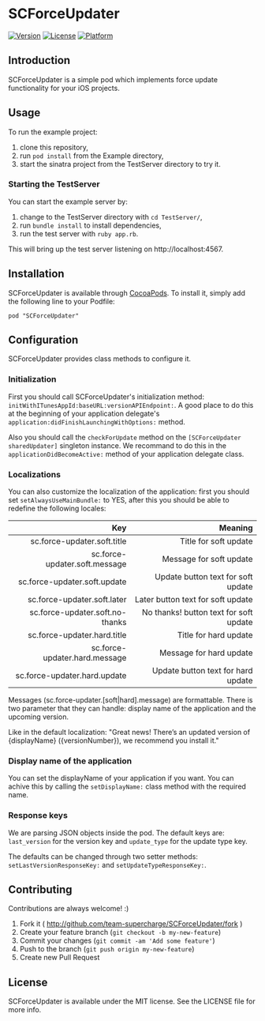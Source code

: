 # SCForceUpdater

[![Version](https://img.shields.io/cocoapods/v/SCForceUpdater.svg?style=flat)](http://cocoapods.org/pods/SCForceUpdater)
[![License](https://img.shields.io/cocoapods/l/SCForceUpdater.svg?style=flat)](http://cocoapods.org/pods/SCForceUpdater)
[![Platform](https://img.shields.io/cocoapods/p/SCForceUpdater.svg?style=flat)](http://cocoapods.org/pods/SCForceUpdater)

## Introduction

SCForceUpdater is a simple pod which implements force update functionality for your iOS projects.

## Usage

To run the example project:

1. clone this repository,
2. run `pod install` from the Example directory,
3. start the sinatra project from the TestServer directory to try it.

### Starting the TestServer

You can start the example server by:

1. change to the TestServer directory with `cd TestServer/`,
2. run `bundle install` to install dependencies,
3. run the test server with `ruby app.rb`.

This will bring up the test server listening on http://localhost:4567.

## Installation

SCForceUpdater is available through [CocoaPods](http://cocoapods.org). To install
it, simply add the following line to your Podfile:

`
pod "SCForceUpdater"
`

## Configuration

SCForceUpdater provides class methods to configure it.

### Initialization

First you should call SCForceUpdater's initialization method: `initWithITunesAppId:baseURL:versionAPIEndpoint:`.
A good place to do this at the beginning of your application delegate's `application:didFinishLaunchingWithOptions:` method.

Also you should call the `checkForUpdate` method on the `[SCForceUpdater sharedUpdater]` singleton instance. We recommand to do this in the `applicationDidBecomeActive:` method of your application delegate class.

### Localizations

You can also customize the localization of the application: first you should set `setAlwaysUseMainBundle:` to YES, after this you should be able to redefine the following locales:

| Key                            | Meaning                                |
|-------------------------------:|---------------------------------------:|
|sc.force-updater.soft.title     | Title for soft update                  |
|sc.force-updater.soft.message   | Message for soft update                |
|sc.force-updater.soft.update    | Update button text for soft update     |
|sc.force-updater.soft.later     | Later button text for soft update      |
|sc.force-updater.soft.no-thanks | No thanks! button text for soft update |
|sc.force-updater.hard.title     | Title for hard update                  |
|sc.force-updater.hard.message   | Message for hard update                |
|sc.force-updater.hard.update    | Update button text for hard update     |

Messages (sc.force-updater.[soft|hard].message) are formattable. There is two parameter that they can handle: display name of the application and the upcoming version.

Like in the default localization: "Great news! There’s an updated version of {displayName} ({versionNumber}), we recommend you install it."

### Display name of the application

You can set the displayName of your application if you want. You can achive this by calling the `setDisplayName:` class method with the required name.

### Response keys

We are parsing JSON objects inside the pod. The default keys are: `last_version` for the version key and `update_type` for the update type key.

The defaults can be changed through two setter methods: `setLastVersionResponseKey:` and `setUpdateTypeResponseKey:`.

## Contributing

Contributions are always welcome! :)

1. Fork it ( http://github.com/team-supercharge/SCForceUpdater/fork )
2. Create your feature branch (`git checkout -b my-new-feature`)
3. Commit your changes (`git commit -am 'Add some feature'`)
4. Push to the branch (`git push origin my-new-feature`)
5. Create new Pull Request

## License

SCForceUpdater is available under the MIT license. See the LICENSE file for more info.

